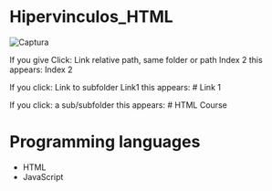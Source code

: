# Hipervinculos_HTML

![Captura](https://user-images.githubusercontent.com/62777613/207457987-f43d9c8e-2307-4d15-82c8-ace41b7f35e5.PNG)

If you give Click: Link relative path, same folder or path Index 2 this appears: Index 2

If you click: Link to subfolder Link1 this appears: # Link 1

If you click: a sub/subfolder this appears: # HTML Course

# Programming languages
- HTML
- JavaScript

